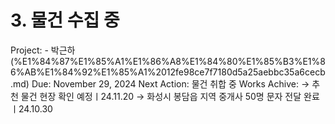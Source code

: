 # 3. 물건 수집 중

Project: - 박근하 (%E1%84%87%E1%85%A1%E1%86%A8%E1%84%80%E1%85%B3%E1%86%AB%E1%84%92%E1%85%A1%2012fe98ce7f7180d5a25aebbc35a6cecb.md)
Due: November 29, 2024
Next Action: 물건 취합 중
Works Achive: → 추천 물건 현장 확인 예정ㅣ24.11.20
→ 화성시 봉담읍 지역 중개사 50명 문자 전달 완료ㅣ24.10.30
